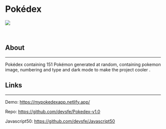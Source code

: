 # Pokédex
<p>
    <img src="https://user-images.githubusercontent.com/58652794/107089277-215b5880-67dd-11eb-83df-ad5b59f4d6f3.gif">
</p>
<br>
<h2>About</h2>
<hr>
<p>Pokédex containing 151 Pokémon generated at random, containing pokemon image, numbering and type and dark mode to make the project cooler
.</p>
<h2>Links</h2>
<hr>
<p>Demo: <a href="https://mypokedexapp.netlify.app/">https://mypokedexapp.netlify.app/ </a></p>
<p>Repo: <a href="https://github.com/devsfe/Pokedex-v1.0">https://github.com/devsfe/Pokedex-v1.0 </a></p>
<p>Javascript50: <a href="https://github.com/devsfe/Javascript50">https://github.com/devsfe/Javascript50 </a></p>
